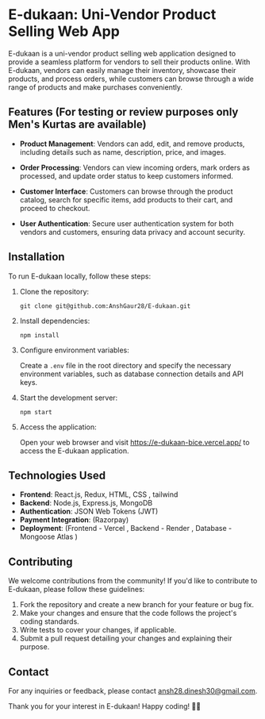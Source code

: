 # E-dukaan: Uni-Vendor Product Selling Web App

E-dukaan is a uni-vendor product selling web application designed to provide a seamless platform for vendors to sell their products online. With E-dukaan, vendors can easily manage their inventory, showcase their products, and process orders, while customers can browse through a wide range of products and make purchases conveniently.

## Features (For testing or review purposes only Men's Kurtas are available)
  
- **Product Management**: Vendors can add, edit, and remove products, including details such as name, description, price, and images.

- **Order Processing**: Vendors can view incoming orders, mark orders as processed, and update order status to keep customers informed.

- **Customer Interface**: Customers can browse through the product catalog, search for specific items, add products to their cart, and proceed to checkout.

- **User Authentication**: Secure user authentication system for both vendors and customers, ensuring data privacy and account security.

## Installation

To run E-dukaan locally, follow these steps:

1. Clone the repository:

   ```
   git clone git@github.com:AnshGaur28/E-dukaan.git
   ```

2. Install dependencies:

   ```
   npm install
   ```

3. Configure environment variables:

   Create a `.env` file in the root directory and specify the necessary environment variables, such as database connection details and API keys.

4. Start the development server:

   ```
   npm start
   ```

6. Access the application:

   Open your web browser and visit https://e-dukaan-bice.vercel.app/ to access the E-dukaan application.

## Technologies Used

- **Frontend**: React.js, Redux, HTML, CSS , tailwind
- **Backend**: Node.js, Express.js, MongoDB
- **Authentication**: JSON Web Tokens (JWT)
- **Payment Integration**: (Razorpay)
- **Deployment**: (Frontend - Vercel  , Backend - Render , Database -  Mongoose Atlas ) 

## Contributing

We welcome contributions from the community! If you'd like to contribute to E-dukaan, please follow these guidelines:

1. Fork the repository and create a new branch for your feature or bug fix.
2. Make your changes and ensure that the code follows the project's coding standards.
3. Write tests to cover your changes, if applicable.
4. Submit a pull request detailing your changes and explaining their purpose.


## Contact

For any inquiries or feedback, please contact ansh28.dinesh30@gmail.com. 

Thank you for your interest in E-dukaan! Happy coding! 🛒✨
